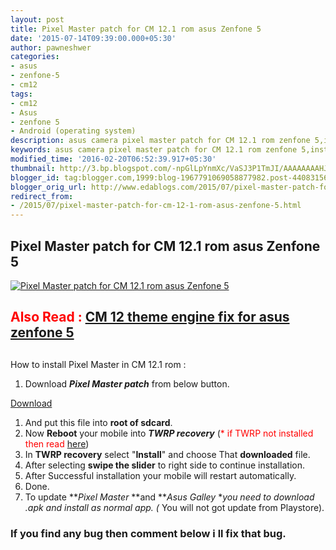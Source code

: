 ```yaml
---
layout: post
title: Pixel Master patch for CM 12.1 rom asus Zenfone 5
date: '2015-07-14T09:39:00.000+05:30'
author: pawneshwer
categories:
- asus
- zenfone-5
- cm12
tags:
- cm12
- Asus
- zenfone 5
- Android (operating system)
description: asus camera pixel master patch for CM 12.1 rom zenfone 5,install Asus camera in CM 12.1 rom, fully working Asus camera pixel master in CM 12.1 rom
keywords: asus camera pixel master patch for CM 12.1 rom zenfone 5,install Asus camera in CM 12.1 rom, fully working Asus camera pixel master in CM 12.1 rom
modified_time: '2016-02-20T06:52:39.917+05:30'
thumbnail: http://3.bp.blogspot.com/-npGlLpYnmXc/VaSJ3P1TmJI/AAAAAAAAHJ0/6zP5bqaRq6s/s72-c/Pixel%2BMaster%2Bpatch-for-CM%2B12-1-rom-asus-Zenfone-5.png
blogger_id: tag:blogger.com,1999:blog-1967791069058877982.post-4408315625245521457
blogger_orig_url: http://www.edablogs.com/2015/07/pixel-master-patch-for-cm-12-1-rom-asus-zenfone-5.html
redirect_from:
- /2015/07/pixel-master-patch-for-cm-12-1-rom-asus-zenfone-5.html
---
```


## Pixel Master patch for CM 12.1 rom asus Zenfone 5

[![Pixel Master patch for CM 12.1 rom asus Zenfone 5](http://3.bp.blogspot.com/-npGlLpYnmXc/VaSJ3P1TmJI/AAAAAAAAHJ0/6zP5bqaRq6s/s1600/Pixel%2BMaster%2Bpatch-for-CM%2B12-1-rom-asus-Zenfone-5.png "Pixel Master patch for CM 12.1 rom asus Zenfone 5")](http://3.bp.blogspot.com/-npGlLpYnmXc/VaSJ3P1TmJI/AAAAAAAAHJ0/6zP5bqaRq6s/s1600/Pixel%2BMaster%2Bpatch-for-CM%2B12-1-rom-asus-Zenfone-5.png)

## <span style="color: red;">Also Read :</span> [CM 12 theme engine fix for asus zenfone 5](http://www.xdablogs.com/2015/07/cm-12-theme-engine-fix-for-asus-zenfone.html)

## 

How to install Pixel Master in CM 12.1 rom :

1.  Download **_Pixel Master patch_** from below button.

[Download](https://userscloud.com/z9a5d4v7a9cl)

1.  And put this file into **root of sdcard**.
2.  Now **Reboot** your mobile into **_TWRP recovery_** (<span style="color: red;">* if TWRP not installed then read</span> [here](http://www.xdablogs.com/2015/06/twrp-recovery-for-zenfone-5-stable.html))
3.  In **TWRP recovery** select "**Install**" and choose That **downloaded** file.
4.  After selecting **swipe the slider** to right side to continue installation.
5.  After Successful installation your mobile will restart automatically.
6.  Done.
7.  To update **_Pixel Master_ **and **_Asus Galley_ **you need to download .apk and install as normal app. (<span style="color: red;">* You will not got update from Playstore</span>).

### If you find any bug then comment below i ll fix that bug.